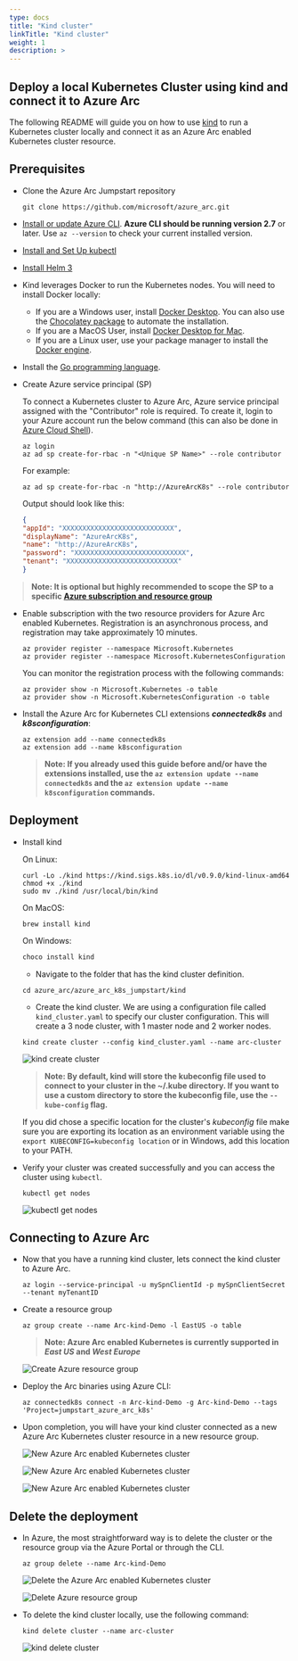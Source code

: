 ```yaml
---
type: docs
title: "Kind cluster"
linkTitle: "Kind cluster"
weight: 1
description: >
---
```


## Deploy a local Kubernetes Cluster using kind and connect it to Azure Arc

The following README will guide you on how to use [kind](https://kind.sigs.k8s.io/) to run a Kubernetes cluster locally and connect it as an Azure Arc enabled Kubernetes cluster resource.

## Prerequisites

* Clone the Azure Arc Jumpstart repository

    ```console
    git clone https://github.com/microsoft/azure_arc.git
    ```

* [Install or update Azure CLI](https://docs.microsoft.com/en-us/cli/azure/install-azure-cli?view=azure-cli-latest). **Azure CLI should be running version 2.7** or later. Use ```az --version``` to check your current installed version.

* [Install and Set Up kubectl](https://kubernetes.io/docs/tasks/tools/install-kubectl/)

* [Install Helm 3](https://helm.sh/docs/intro/install/)

* Kind leverages Docker to run the Kubernetes nodes. You will need to install Docker locally:

  * If you are a Windows user, install [Docker Desktop](https://www.docker.com/products/docker-desktop). You can also use the [Chocolatey package](https://chocolatey.org/packages/docker-desktop) to automate the installation.
  * If you are a MacOS User, install [Docker Desktop for Mac](https://docs.docker.com/docker-for-mac/).
  * If you are a Linux user, use your package manager to install the [Docker engine](https://docs.docker.com/engine/install/).

* Install the [Go programming language](https://golang.org/dl/).

* Create Azure service principal (SP)

  To connect a Kubernetes cluster to Azure Arc, Azure service principal assigned with the "Contributor" role is required. To create it, login to your Azure account run the below command (this can also be done in [Azure Cloud Shell](https://shell.azure.com/)).

  ```console
  az login
  az ad sp create-for-rbac -n "<Unique SP Name>" --role contributor
  ```

  For example:

  ```console
  az ad sp create-for-rbac -n "http://AzureArcK8s" --role contributor
  ```

  Output should look like this:

  ```json
  {
  "appId": "XXXXXXXXXXXXXXXXXXXXXXXXXXXX",
  "displayName": "AzureArcK8s",
  "name": "http://AzureArcK8s",
  "password": "XXXXXXXXXXXXXXXXXXXXXXXXXXXX",
  "tenant": "XXXXXXXXXXXXXXXXXXXXXXXXXXXX"
  }
  ```

> **Note: It is optional but highly recommended to scope the SP to a specific [Azure subscription and resource group](https://docs.microsoft.com/en-us/cli/azure/ad/sp?view=azure-cli-latest)**

* Enable subscription with the two resource providers for Azure Arc enabled Kubernetes. Registration is an asynchronous process, and registration may take approximately 10 minutes.

  ```console
  az provider register --namespace Microsoft.Kubernetes
  az provider register --namespace Microsoft.KubernetesConfiguration
  ```

  You can monitor the registration process with the following commands:

  ```console
  az provider show -n Microsoft.Kubernetes -o table
  az provider show -n Microsoft.KubernetesConfiguration -o table
  ```

* Install the Azure Arc for Kubernetes CLI extensions ***connectedk8s*** and ***k8sconfiguration***:

  ```console
  az extension add --name connectedk8s
  az extension add --name k8sconfiguration
  ```

  > **Note: If you already used this guide before and/or have the extensions installed, use the ```az extension update --name connectedk8s``` and the ```az extension update --name k8sconfiguration``` commands.**

## Deployment

* Install kind

  On Linux:

  ```console
  curl -Lo ./kind https://kind.sigs.k8s.io/dl/v0.9.0/kind-linux-amd64
  chmod +x ./kind
  sudo mv ./kind /usr/local/bin/kind
  ```
  
  On MacOS:

  ```console
  brew install kind
  ```

  On Windows:

  ```powershell
  choco install kind
  ```

  * Navigate to the folder that has the kind cluster definition.

  ```console
  cd azure_arc/azure_arc_k8s_jumpstart/kind
  ```

  * Create the kind cluster. We are using a configuration file called `kind_cluster.yaml` to specify our cluster configuration. This will create a 3 node cluster, with 1 master node and 2 worker nodes.

  ```console
  kind create cluster --config kind_cluster.yaml --name arc-cluster
  ```

  ![kind create cluster](./01.png)

  > **Note: By default, kind will store the kubeconfig file used to connect to your cluster in the ~/.kube directory. If you want to use a custom directory to store the kubeconfig file, use the `--kube-config` flag.**

  If you did chose a specific location for the cluster's *kubeconfig* file make sure you are exporting its location as an environment variable using the `export KUBECONFIG=kubeconfig location` or in Windows, add this location to your PATH.
  
* Verify your cluster was created successfully and you can access the cluster using `kubectl`.

  ```console
  kubectl get nodes
  ```
  
  ![kubectl get nodes](./02.png)

## Connecting to Azure Arc

* Now that you have a running kind cluster, lets connect the kind cluster to Azure Arc.

  ```console
  az login --service-principal -u mySpnClientId -p mySpnClientSecret --tenant myTenantID
  ```

* Create a resource group

  ```console
  az group create --name Arc-kind-Demo -l EastUS -o table
  ```

  > **Note: Azure Arc enabled Kubernetes is currently supported in *East US* and *West Europe***

  ![Create Azure resource group](./03.png)

* Deploy the Arc binaries using Azure CLI:

  ```console
  az connectedk8s connect -n Arc-kind-Demo -g Arc-kind-Demo --tags 'Project=jumpstart_azure_arc_k8s'
  ```

* Upon completion, you will have your kind cluster connected as a new Azure Arc Kubernetes cluster resource in a new resource group.

  ![New Azure Arc enabled Kubernetes cluster](./04.png)

  ![New Azure Arc enabled Kubernetes cluster](./05.png)

  ![New Azure Arc enabled Kubernetes cluster](./06.png)

## Delete the deployment

* In Azure, the most straightforward way is to delete the cluster or the resource group via the Azure Portal or through the CLI.

  ```console
  az group delete --name Arc-kind-Demo
  ```

  ![Delete the Azure Arc enabled Kubernetes cluster](./07.png)

  ![Delete Azure resource group](./08.png)

* To delete the kind cluster locally, use the following command:

  ```console
  kind delete cluster --name arc-cluster
  ```

  ![kind delete cluster](./09.png)
